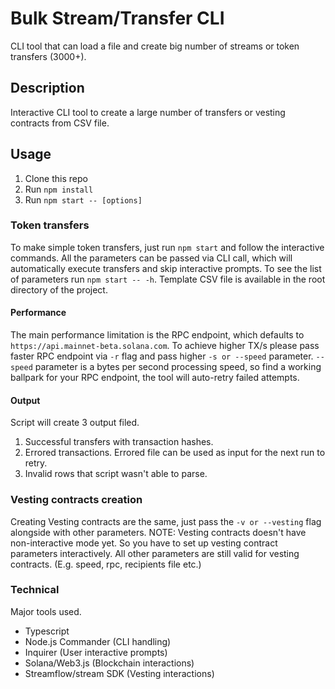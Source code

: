# Bulk Stream/Transfer CLI

CLI tool that can load a file and create big number of streams or token transfers (3000+).

## Description

Interactive CLI tool to create a large number of transfers or vesting contracts from CSV file.

## Usage

1. Clone this repo
2. Run `npm install`
3. Run `npm start -- [options]`

### Token transfers

To make simple token transfers, just run `npm start` and follow the interactive commands.
All the parameters can be passed via CLI call, which will automatically execute transfers and skip interactive prompts.
To see the list of parameters run `npm start -- -h`.
Template CSV file is available in the root directory of the project.

#### Performance

The main performance limitation is the RPC endpoint, which defaults to `https://api.mainnet-beta.solana.com`.
To achieve higher TX/s please pass faster RPC endpoint via `-r` flag and pass higher `-s or --speed` parameter.
`--speed` parameter is a bytes per second processing speed, so find a working ballpark for your RPC endpoint, the tool will auto-retry failed attempts.

#### Output

Script will create 3 output filed.

1. Successful transfers with transaction hashes.
2. Errored transactions. Errored file can be used as input for the next run to retry.
3. Invalid rows that script wasn't able to parse.

### Vesting contracts creation

Creating Vesting contracts are the same, just pass the `-v or --vesting` flag alongside with other parameters.
NOTE: Vesting contracts doesn't have non-interactive mode yet. So you have to set up vesting contract parameters interactively. All other parameters are still valid for vesting contracts. (E.g. speed, rpc, recipients file etc.)

### Technical

Major tools used.

- Typescript
- Node.js Commander (CLI handling)
- Inquirer (User interactive prompts)
- Solana/Web3.js (Blockchain interactions)
- Streamflow/stream SDK (Vesting interactions)
